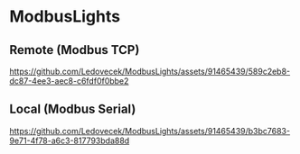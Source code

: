 # ModbusLights

## Remote (Modbus TCP)<br>
https://github.com/Ledovecek/ModbusLights/assets/91465439/589c2eb8-dc87-4ee3-aec8-c6fdf0f0bbe2


## Local (Modbus Serial)<br>
https://github.com/Ledovecek/ModbusLights/assets/91465439/b3bc7683-9e71-4f78-a6c3-817793bda88d

